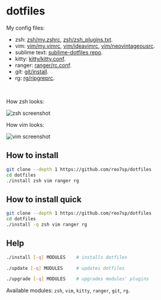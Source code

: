 # dotfiles

My config files:

- zsh: [zsh/my.zshrc](./zsh/my.zshrc), [zsh/zsh_plugins.txt](./zsh/zsh_plugins.txt).
- vim: [vim/my.vimrc](./vim/my.vimrc), [vim/ideavimrc](./vim/ideavimrc), [vim/neovintageousrc](./vim/neovintageousrc).
- sublime text: [sublime-dotfiles repo](https://github.com/reo7sp/sublime-dotfiles?tab=readme-ov-file#sublime-dotfiles).
- kitty: [kitty/kitty.conf](./kitty/kitty.conf).
- ranger: [ranger/rc.conf](./ranger/rc.conf).
- git: [git/install](./git/install).
- rg: [rg/ripgreprc](./rg/ripgreprc).

<br>

How zsh looks:

![zsh screenshot](https://i.imgur.com/m7jOpKB.png)

How vim looks:

![vim screenshot](https://i.imgur.com/gkvmdvC.png)

## How to install

```sh
git clone --depth 1 https://github.com/reo7sp/dotfiles
cd dotfiles
./install zsh vim ranger rg
```

## How to install quick

```sh
git clone --depth 1 https://github.com/reo7sp/dotfiles
cd dotfiles
./install -q zsh vim ranger rg
```

## Help

```sh
./install [-q] MODULES    # installs dotfiles
```
```sh
./update [-q] MODULES     # updates dotfiles
```
```sh
./upgrade [-q] MODULES    # upgrades modules' plugins
```

Available modules: `zsh`, `vim`, `kitty`, `ranger`, `git`, `rg`.
